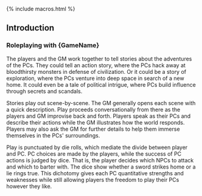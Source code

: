 ---
---

{% include macros.html %}

## Introduction

### Roleplaying with {GameName}

The players and the GM work together to tell stories about the adventures of the PCs.
They could tell an action story, where the PCs hack away at bloodthirsty monsters in defense of civilization.
Or it could be a story of exploration, where the PCs venture into deep space in search of a new home.
It could even be a tale of political intrigue, where PCs build influence through secrets and scandals.

Stories play out scene-by-scene.
The GM generally opens each scene with a quick description.
Play proceeds conversationally from there as the players and GM improvise back and forth.
Players speak as their PCs and describe their actions while the GM illustrates how the world responds.
Players may also ask the GM for further details to help them immerse themselves in the PCs' surroundings.

Play is punctuated by die rolls, which mediate the divide between player and PC.
PC choices are made by the players, while the success of PC actions is judged by dice.
That is, the player decides which NPCs to attack and which to barter with.
The dice show whether a sword strikes home or a lie rings true.
This dichotomy gives each PC quantitative strengths and weaknesses while still allowing players the freedom to play their PCs however they like.
